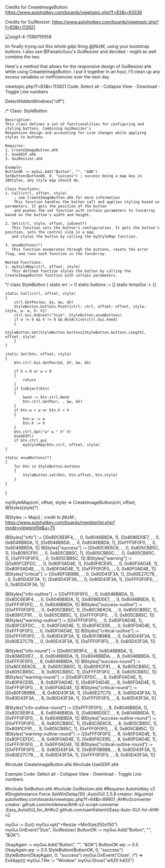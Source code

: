 
Credits for CreateImageButton: 
https://www.autohotkey.com/boards/viewtopic.php?f=83&t=93339

Credits for GuiResizer: 
https://www.autohotkey.com/boards/viewtopic.php?f=83&t=113921

![ezgif-4-758975f959](https://github.com/samfisherirl/GuiResizer-plus-CreateImageButton.ahk-for-v2/assets/98753696/b30eccaa-faa9-42a7-ae3a-ef345383c1b8)

Im finally trying out this whole gdpi thing @jNizM, using your bootstrap buttons.
I also use @FanaticGuru's GuiResizer and decided - might as well combine the two.

Here's a method that allows for the responsive design of GuiResizer.ahk while using CreaeteImageButton. I put it together in an hour, I'll clean up any excess variables or inefficiencies over the next day.

viewtopic.php?f=83&t=113921
Code: Select all - Collapse View - Download - Toggle Line numbers

DetectHiddenWindows("off")

/*
    Class: StyleButton

    Description:
    This class defines a set of functionalities for configuring and styling buttons. Combining GuiResizer's
    Responsive design and accounting for size changes while applying styles to buttons.

    Requires:
    1. CreateImageButton.ahk
    2. UseGDIP.ahk
    3. GuiResizer.ahk

    Example:
    ButtonOK := myGui.Add("Button", "", "&OK")
    SetButton(ButtonOK, 0, "success") ; success being a map key in IBStyles, any style map should do. 

    Class Functions:
    1. Call(ctrl, offset, style)
        ; see CreateImageButton.ahk for more information
        This function handles the button call and applies styling based on parameters. It gets the position of the button
        and pushes the set function with certain parameters to funcArray based on the button's width and height.

    2. Set(ctrl, style, offset, isEvent?)
       This function sets the button's configuration. It gets the button's position, sets the control size in a map,
       and styles the button by calling the myStyleMap function.

    3. enumButtons(*)
       This function enumerates through the buttons, resets the error flag, and runs each function in the funcArray.

    Nested Functions:
    1. myStyleMap(ctrl, offset, style)
       This defined function styles the button by calling the CreateImageButton function with certain parameters.



*/
class StyleButton
{
    static err := 0
    static buttons := []
    static tempGui := {}
    
    static Call(ctrl, offset, style)
    {
        ctrl.GetPos(&x, &y, &w, &h)
        StyleButton.buttons.Push({ctrl: ctrl, offset: offset, style: style, w: w, h: h})
        ctrl.Gui.OnEvent("Size", StyleButton.enumButtons)
        if w != 0 && h != 0 && WinActive(ctrl.Gui.hwnd)
        {
            StyleButton.Set(StyleButton.buttons[StyleButton.buttons.Length], offset, style)
        }
    }

    static Set(btn, offset, style)
    { 
        btn.ctrl.Gui.GetPos(&X, &Y, &w, &h)

        if h = 0 or w = 0
        {
            return
        }
        if IsObject(btn)
        {
            hwnd := btn.ctrl.Hwnd
            btn.ctrl.GetPos(, , &w, &h)
        }
        if btn.w < w or btn.h < h
        {
            btn.w := w
            btn.h := h
        }
        btn.ctrl.Opt("w" w " h" h)
        UseGDIP()
        if btn.ctrl.gui
            myStyleMap(btn.ctrl, offset, style)
    }

    static enumButtons(*)
    {
        for btn in StyleButton.buttons
        {
            StyleButton.set(btn, btn.offset, btn.style)
        }
    }
}

myStyleMap(ctrl, offset, style) => CreateImageButton(ctrl, offset, IBStyles[style]*)


IBStyles := Map()
; credit to jNizM
; https://www.autohotkey.com/boards/memberlist.php?mode=viewprofile&u=75  

IBStyles["info"] := [[0x80C6E9F4, , , 0, 0x8046B8DA, 1], [0x8086D0E7, , , 0, 0x8046B8DA, 1], [0x8046B8DA, , , 0, 0x8046B8DA, 1], [0xFFF0F0F0, , , 0, 0x8046B8DA, 1]]
IBStyles["success"] := [[0x80C6E6C6, , , 0, 0x805CB85C, 1], [0x8091CF91, , , 0, 0x805CB85C, 1], [0x805CB85C, , , 0, 0x805CB85C, 1], [0xFFF0F0F0, , , 0, 0x805CB85C, 1]]
IBStyles["warning"] := [[0x80FCEFDC, , , 0, 0x80F0AD4E, 1], [0x80F6CE95, , , 0, 0x80F0AD4E, 1], [0x80F0AD4E, , , 0, 0x80F0AD4E, 1], [0xFFF0F0F0, , , 0, 0x80F0AD4E, 1]]
IBStyles["critical"] := [[0x80F0B9B8, , , 0, 0x80D43F3A, 1], [0x80E27C79, , , 0, 0x80D43F3A, 1], [0x80D43F3A, , , 0, 0x80D43F3A, 1], [0xFFF0F0F0, , , 0, 0x80D43F3A, 1]]

IBStyles["info-outline"] := [[0xFFF0F0F0, , , 0, 0x8046B8DA, 1], [0x80C6E9F4, , , 0, 0x8046B8DA, 1], [0x8086D0E7, , , 0, 0x8046B8DA, 1], [0xFFF0F0F0, , , 0, 0x8046B8DA, 1]]
IBStyles["success-outline"] := [[0xFFF0F0F0, , , 0, 0x805CB85C, 1], [0x80C6E6C6, , , 0, 0x805CB85C, 1], [0x8091CF91, , , 0, 0x805CB85C, 1], [0xFFF0F0F0, , , 0, 0x805CB85C, 1]]
IBStyles["warning-outline"] := [[0xFFF0F0F0, , , 0, 0x80F0AD4E, 1], [0x80FCEFDC, , , 0, 0x80F0AD4E, 1], [0x80F6CE95, , , 0, 0x80F0AD4E, 1], [0xFFF0F0F0, , , 0, 0x80F0AD4E, 1]]
IBStyles["critical-outline"] := [[0xFFF0F0F0, , , 0, 0x80D43F3A, 1], [0x80F0B9B8, , , 0, 0x80D43F3A, 1], [0x80E27C79, , , 0, 0x80D43F3A, 1], [0xFFF0F0F0, , , 0, 0x80D43F3A, 1]]

IBStyles["info-round"] := [[0x80C6E9F4, , , 8, 0x8046B8DA, 1], [0x8086D0E7, , , 8, 0x8046B8DA, 1], [0x8046B8DA, , , 8, 0x8046B8DA, 1], [0xFFF0F0F0, , , 8, 0x8046B8DA, 1]]
IBStyles["success-round"] := [[0x80C6E6C6, , , 8, 0x805CB85C, 1], [0x8091CF91, , , 8, 0x805CB85C, 1], [0x805CB85C, , , 8, 0x805CB85C, 1], [0xFFF0F0F0, , , 8, 0x805CB85C, 1]]
IBStyles["warning-round"] := [[0x80FCEFDC, , , 8, 0x80F0AD4E, 1], [0x80F6CE95, , , 8, 0x80F0AD4E, 1], [0x80F0AD4E, , , 8, 0x80F0AD4E, 1], [0xFFF0F0F0, , , 8, 0x80F0AD4E, 1]]
IBStyles["critical-round"] := [[0x80F0B9B8, , , 8, 0x80D43F3A, 1], [0x80E27C79, , , 8, 0x80D43F3A, 1], [0x80D43F3A, , , 8, 0x80D43F3A, 1], [0xFFF0F0F0, , , 8, 0x80D43F3A, 1]]

IBStyles["info-outline-round"] := [[0xFFF0F0F0, , , 8, 0x8046B8DA, 1], [0x80C6E9F4, , , 8, 0x8046B8DA, 1], [0x8086D0E7, , , 8, 0x8046B8DA, 1], [0xFFF0F0F0, , , 8, 0x8046B8DA, 1]]
IBStyles["success-outline-round"] := [[0xFFF0F0F0, , , 8, 0x805CB85C, 1], [0x80C6E6C6, , , 8, 0x805CB85C, 1], [0x8091CF91, , , 8, 0x805CB85C, 1], [0xFFF0F0F0, , , 8, 0x805CB85C, 1]]
IBStyles["warning-outline-round"] := [[0xFFF0F0F0, , , 8, 0x80F0AD4E, 1], [0x80FCEFDC, , , 8, 0x80F0AD4E, 1], [0x80F6CE95, , , 8, 0x80F0AD4E, 1], [0xFFF0F0F0, , , 8, 0x80F0AD4E, 1]]
IBStyles["critical-outline-round"] := [[0xFFF0F0F0, , , 8, 0x80D43F3A, 1], [0x80F0B9B8, , , 8, 0x80D43F3A, 1], [0x80E27C79, , , 8, 0x80D43F3A, 1], [0xFFF0F0F0, , , 8, 0x80D43F3A, 1]]

#Include CreateImageButton.ahk
#Include UseGDIP.ahk

Example
Code: Select all - Collapse View - Download - Toggle Line numbers

#Include SetButton.ahk
#Include GuiResizer.ahk
#Requires Autohotkey v2
#SingleInstance Force
SetWinDelay(10)
;AutoGUI 2.5.8 creator: Alguimist autohotkey.com/boards/viewtopic.php?f=64&t=89901
;AHKv2converter creator: github.com/mmikeww/AHK-v2-script-converter
;Easy_AutoGUI_for_AHKv2 github.com/samfisherirl/Easy-Auto-GUI-for-AHK-v2

myGui := Gui()
myGui.opt("+Resize +MinSize250x150")
myGui.OnEvent("Size", GuiResizer)
ButtonOK := myGui.Add("Button", "", "&OK")

OkayAgain := myGui.Add("Button", "", "&OK")
ButtonOK.wp := 0.5
OkayAgain.wp := 0.5
StyleButton(ButtonOK, 0, "success")
StyleButton(OkayAgain, 0, "success")
myGui.OnEvent('Close', (*) => ExitApp())
myGui.Title := "Window"
myGui.Show("w620 h420")


